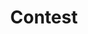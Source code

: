 ---
layout: singleCategory
permalink: /category/contest/
title: "Contest"
category: "Contest"
author_profile: true
sidebar:
  nav: "docs"
---